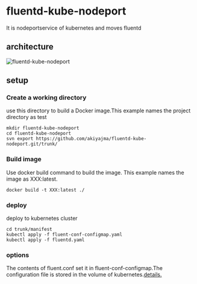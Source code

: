 # fluentd-kube-nodeport
It is nodeportservice of kubernetes and moves fluentd

## architecture
![fluentd-kube-nodeport](![fluentd-kube-nodeport](https://user-images.githubusercontent.com/74946073/102186086-6fe32980-3ef5-11eb-96c8-971c5191927f.png))

## setup
### Create a working directory
use this directory to build a Docker image.This example names the project directory as test
```
mkdir fluentd-kube-nodeport
cd fluentd-kube-nodeport
svn export https://github.com/akiyajma/fluentd-kube-nodeport.git/trunk/
```

### Build image
Use docker build command to build the image. This example names the image as XXX:latest.
```
docker build -t XXX:latest ./
```

### deploy
deploy to kubernetes cluster
```
cd trunk/manifest
kubectl apply -f fluent-conf-configmap.yaml
kubectl apply -f fluentd.yaml
```
### options
The contents of fluent.conf set it in fluent-conf-configmap.The configuration file is stored in the volume of kubernetes.[details.](https://kubernetes.io/docs/tasks/configure-pod-container/configure-pod-configmap/)

